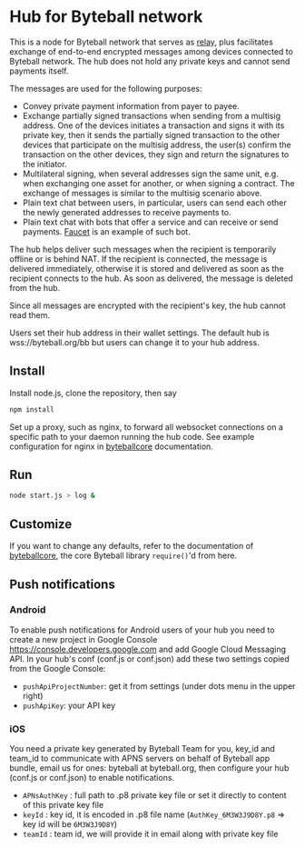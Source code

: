 # Hub for Byteball network

This is a node for Byteball network that serves as [relay](../../../byteball-relay), plus facilitates exchange of end-to-end encrypted messages among devices connected to Byteball network.  The hub does not hold any private keys and cannot send payments itself.

The messages are used for the following purposes:
* Convey private payment information from payer to payee.
* Exchange partially signed transactions when sending from a multisig address.  One of the devices initiates a transaction and signs it with its private key, then it sends the partially signed transaction to the other devices that participate on the multisig address, the user(s) confirm the transaction on the other devices, they sign and return the signatures to the initiator.
* Multilateral signing, when several addresses sign the same unit, e.g. when exchanging one asset for another, or when signing a contract.  The exchange of messages is similar to the multisig scenario above.
* Plain text chat between users, in particular, users can send each other the newly generated addresses to receive payments to.
* Plain text chat with bots that offer a service and can receive or send payments.  [Faucet](../../../byteball-faucet) is an example of such bot.

The hub helps deliver such messages when the recipient is temporarily offline or is behind NAT.  If the recipient is connected, the message is delivered immediately, otherwise it is stored and delivered as soon as the recipient connects to the hub.  As soon as delivered, the message is deleted from the hub.

Since all messages are encrypted with the recipient's key, the hub cannot read them.

Users set their hub address in their wallet settings.  The default hub is wss://byteball.org/bb but users can change it to your hub address.

## Install

Install node.js, clone the repository, then say
```sh
npm install
```
Set up a proxy, such as nginx, to forward all websocket connections on a specific path to your daemon running the hub code.  See example configuration for nginx in [byteballcore](../../../byteballcore) documentation.

## Run
```sh
node start.js > log &
```
## Customize

If you want to change any defaults, refer to the documentation of [byteballcore](../../../byteballcore), the core Byteball library `require()`'d from here.

## Push notifications

### Android

To enable push notifications for Android users of your hub you need to create a new project in Google Console https://console.developers.google.com and add Google Cloud Messaging API.  In your hub's conf (conf.js or conf.json) add these two settings copied from the Google Console:
* `pushApiProjectNumber`: get it from settings (under dots menu in the upper right)
* `pushApiKey`: your API key

### iOS

You need a private key generated by Byteball Team for you, key_id and team_id to communicate with APNS servers on behalf of Byteball app bundle, email us for ones: byteball at byteball.org, then configure your hub (conf.js or conf.json) to enable notifications.
* `APNsAuthKey` : full path to .p8 private key file or set it directly to content of this private key file
* `keyId` : key id, it is encoded in .p8 file name (`AuthKey_6M3W3J9D8Y.p8` => key id will be `6M3W3J9D8Y`)
* `teamId` : team id, we will provide it in email along with private key file